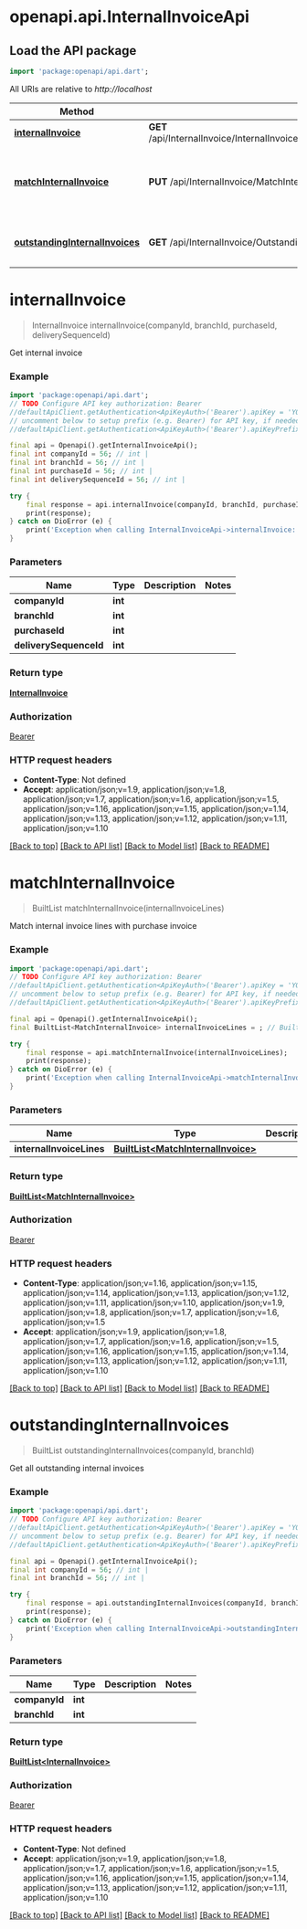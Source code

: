 # openapi.api.InternalInvoiceApi

## Load the API package
```dart
import 'package:openapi/api.dart';
```

All URIs are relative to *http://localhost*

Method | HTTP request | Description
------------- | ------------- | -------------
[**internalInvoice**](InternalInvoiceApi.md#internalinvoice) | **GET** /api/InternalInvoice/InternalInvoice/{companyId}/{branchId}/{purchaseId}/{deliverySequenceId} | Get internal invoice
[**matchInternalInvoice**](InternalInvoiceApi.md#matchinternalinvoice) | **PUT** /api/InternalInvoice/MatchInternalInvoice | Match internal invoice lines with purchase invoice
[**outstandingInternalInvoices**](InternalInvoiceApi.md#outstandinginternalinvoices) | **GET** /api/InternalInvoice/OutstandingInternalInvoices/{companyId}/{branchId} | Get all outstanding internal invoices


# **internalInvoice**
> InternalInvoice internalInvoice(companyId, branchId, purchaseId, deliverySequenceId)

Get internal invoice

### Example
```dart
import 'package:openapi/api.dart';
// TODO Configure API key authorization: Bearer
//defaultApiClient.getAuthentication<ApiKeyAuth>('Bearer').apiKey = 'YOUR_API_KEY';
// uncomment below to setup prefix (e.g. Bearer) for API key, if needed
//defaultApiClient.getAuthentication<ApiKeyAuth>('Bearer').apiKeyPrefix = 'Bearer';

final api = Openapi().getInternalInvoiceApi();
final int companyId = 56; // int | 
final int branchId = 56; // int | 
final int purchaseId = 56; // int | 
final int deliverySequenceId = 56; // int | 

try {
    final response = api.internalInvoice(companyId, branchId, purchaseId, deliverySequenceId);
    print(response);
} catch on DioError (e) {
    print('Exception when calling InternalInvoiceApi->internalInvoice: $e\n');
}
```

### Parameters

Name | Type | Description  | Notes
------------- | ------------- | ------------- | -------------
 **companyId** | **int**|  | 
 **branchId** | **int**|  | 
 **purchaseId** | **int**|  | 
 **deliverySequenceId** | **int**|  | 

### Return type

[**InternalInvoice**](InternalInvoice.md)

### Authorization

[Bearer](../README.md#Bearer)

### HTTP request headers

 - **Content-Type**: Not defined
 - **Accept**: application/json;v=1.9, application/json;v=1.8, application/json;v=1.7, application/json;v=1.6, application/json;v=1.5, application/json;v=1.16, application/json;v=1.15, application/json;v=1.14, application/json;v=1.13, application/json;v=1.12, application/json;v=1.11, application/json;v=1.10

[[Back to top]](#) [[Back to API list]](../README.md#documentation-for-api-endpoints) [[Back to Model list]](../README.md#documentation-for-models) [[Back to README]](../README.md)

# **matchInternalInvoice**
> BuiltList<MatchInternalInvoice> matchInternalInvoice(internalInvoiceLines)

Match internal invoice lines with purchase invoice

### Example
```dart
import 'package:openapi/api.dart';
// TODO Configure API key authorization: Bearer
//defaultApiClient.getAuthentication<ApiKeyAuth>('Bearer').apiKey = 'YOUR_API_KEY';
// uncomment below to setup prefix (e.g. Bearer) for API key, if needed
//defaultApiClient.getAuthentication<ApiKeyAuth>('Bearer').apiKeyPrefix = 'Bearer';

final api = Openapi().getInternalInvoiceApi();
final BuiltList<MatchInternalInvoice> internalInvoiceLines = ; // BuiltList<MatchInternalInvoice> | 

try {
    final response = api.matchInternalInvoice(internalInvoiceLines);
    print(response);
} catch on DioError (e) {
    print('Exception when calling InternalInvoiceApi->matchInternalInvoice: $e\n');
}
```

### Parameters

Name | Type | Description  | Notes
------------- | ------------- | ------------- | -------------
 **internalInvoiceLines** | [**BuiltList&lt;MatchInternalInvoice&gt;**](MatchInternalInvoice.md)|  | [optional] 

### Return type

[**BuiltList&lt;MatchInternalInvoice&gt;**](MatchInternalInvoice.md)

### Authorization

[Bearer](../README.md#Bearer)

### HTTP request headers

 - **Content-Type**: application/json;v=1.16, application/json;v=1.15, application/json;v=1.14, application/json;v=1.13, application/json;v=1.12, application/json;v=1.11, application/json;v=1.10, application/json;v=1.9, application/json;v=1.8, application/json;v=1.7, application/json;v=1.6, application/json;v=1.5
 - **Accept**: application/json;v=1.9, application/json;v=1.8, application/json;v=1.7, application/json;v=1.6, application/json;v=1.5, application/json;v=1.16, application/json;v=1.15, application/json;v=1.14, application/json;v=1.13, application/json;v=1.12, application/json;v=1.11, application/json;v=1.10

[[Back to top]](#) [[Back to API list]](../README.md#documentation-for-api-endpoints) [[Back to Model list]](../README.md#documentation-for-models) [[Back to README]](../README.md)

# **outstandingInternalInvoices**
> BuiltList<InternalInvoice> outstandingInternalInvoices(companyId, branchId)

Get all outstanding internal invoices

### Example
```dart
import 'package:openapi/api.dart';
// TODO Configure API key authorization: Bearer
//defaultApiClient.getAuthentication<ApiKeyAuth>('Bearer').apiKey = 'YOUR_API_KEY';
// uncomment below to setup prefix (e.g. Bearer) for API key, if needed
//defaultApiClient.getAuthentication<ApiKeyAuth>('Bearer').apiKeyPrefix = 'Bearer';

final api = Openapi().getInternalInvoiceApi();
final int companyId = 56; // int | 
final int branchId = 56; // int | 

try {
    final response = api.outstandingInternalInvoices(companyId, branchId);
    print(response);
} catch on DioError (e) {
    print('Exception when calling InternalInvoiceApi->outstandingInternalInvoices: $e\n');
}
```

### Parameters

Name | Type | Description  | Notes
------------- | ------------- | ------------- | -------------
 **companyId** | **int**|  | 
 **branchId** | **int**|  | 

### Return type

[**BuiltList&lt;InternalInvoice&gt;**](InternalInvoice.md)

### Authorization

[Bearer](../README.md#Bearer)

### HTTP request headers

 - **Content-Type**: Not defined
 - **Accept**: application/json;v=1.9, application/json;v=1.8, application/json;v=1.7, application/json;v=1.6, application/json;v=1.5, application/json;v=1.16, application/json;v=1.15, application/json;v=1.14, application/json;v=1.13, application/json;v=1.12, application/json;v=1.11, application/json;v=1.10

[[Back to top]](#) [[Back to API list]](../README.md#documentation-for-api-endpoints) [[Back to Model list]](../README.md#documentation-for-models) [[Back to README]](../README.md)

